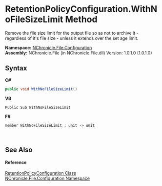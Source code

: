 # RetentionPolicyConfiguration.WithNoFileSizeLimit Method 
 

Remove the file size limit for the output file so as not to archive it - regardless of it's file size - unless it extends over the set age limit.

**Namespace:**&nbsp;<a href="N_NChronicle_File_Configuration.md">NChronicle.File.Configuration</a><br />**Assembly:**&nbsp;NChronicle.File (in NChronicle.File.dll) Version: 1.0.1.0 (1.0.1.0)

## Syntax

**C#**<br />
``` C#
public void WithNoFileSizeLimit()
```

**VB**<br />
``` VB
Public Sub WithNoFileSizeLimit
```

**F#**<br />
``` F#
member WithNoFileSizeLimit : unit -> unit 

```

<br />

## See Also


#### Reference
<a href="T_NChronicle_File_Configuration_RetentionPolicyConfiguration.md">RetentionPolicyConfiguration Class</a><br /><a href="N_NChronicle_File_Configuration.md">NChronicle.File.Configuration Namespace</a><br />
